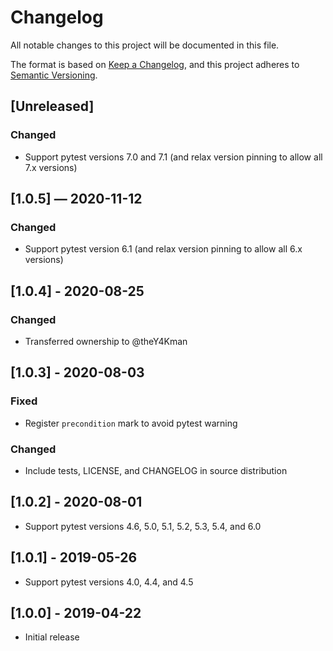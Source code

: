 # Changelog
All notable changes to this project will be documented in this file.

The format is based on [Keep a Changelog](https://keepachangelog.com/en/1.0.0/),
and this project adheres to [Semantic Versioning](https://semver.org/spec/v2.0.0.html).


## [Unreleased]
### Changed
 - Support pytest versions 7.0 and 7.1 (and relax version pinning to allow all 7.x versions)


## [1.0.5] — 2020-11-12
### Changed
 - Support pytest version 6.1 (and relax version pinning to allow all 6.x versions)


## [1.0.4] - 2020-08-25
### Changed
 - Transferred ownership to @theY4Kman


## [1.0.3] - 2020-08-03
### Fixed
 - Register `precondition` mark to avoid pytest warning

### Changed
 - Include tests, LICENSE, and CHANGELOG in source distribution


## [1.0.2] - 2020-08-01
 - Support pytest versions 4.6, 5.0, 5.1, 5.2, 5.3, 5.4, and 6.0


## [1.0.1] - 2019-05-26
 - Support pytest versions 4.0, 4.4, and 4.5


## [1.0.0] - 2019-04-22
 - Initial release
